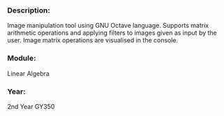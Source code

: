 ### Description: 
Image manipulation tool using GNU Octave language. Supports matrix arithmetic operations and applying filters to images given as input by the user. Image matrix operations are visualised in the console.    

### Module: 
Linear Algebra

### Year: 
2nd Year GY350